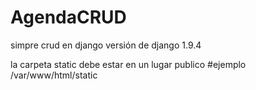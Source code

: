 # AgendaCRUD
simpre crud en django
versión de django 1.9.4

la carpeta static debe estar en un lugar publico
#ejemplo /var/www/html/static
